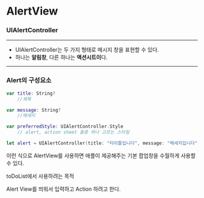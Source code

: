# AlertView

### **UIAlertController**

---

- UIAlertController는 두 가지 형태로 메시지 창을 표현할 수 있다.
- 하나는 **알림창**, 다른 하나는 **액션시트이**다.

---

### Alert의 구성요소

```swift
var title: String?
	//제목

var message: String?
	//메세지

var preferredStyle: UIAlertController.Style
	// alert, action sheet 둘중 하나 고르는 스타일

let alert = UIAlertController(title: "타이틀입니다", message: "메세지입니다", preferredStyle: .alert)
```

이런 식으로 AlertView를 사용하면 애플이 제공해주는 기본 팝업창을 수월하게 사용할 수 있다.

toDoList에서 사용하려는 목적

Alert View를 띄워서 입력하고 Action 하려고 한다.
